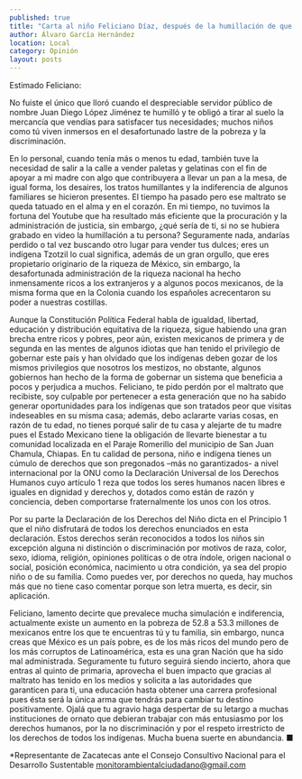 ```yaml
---
published: true
title: "Carta al niño Feliciano Díaz, después de la humillación de que fue objeto"
author: Álvaro García Hernández
location: Local
category: Opinión
layout: posts
---
```


Estimado Feliciano:

No fuiste el único que lloró cuando el despreciable servidor público de nombre Juan Diego López Jiménez te humilló y te obligó a tirar al suelo la mercancía que vendías para satisfacer tus necesidades; muchos niños como tú viven inmersos en el desafortunado lastre de la pobreza y la discriminación. 

En lo personal, cuando tenía más o menos tu edad, también tuve la necesidad de salir a la calle a vender paletas y gelatinas con el fin de apoyar a mi madre con algo que contribuyera a llevar un pan a la mesa, de igual forma, los desaires, los tratos humillantes y la indiferencia de algunos familiares se hicieron presentes. El tiempo ha pasado pero ese maltrato se queda tatuado en el alma y en el corazón. En mi tiempo, no tuvimos la fortuna del Youtube que ha resultado más eficiente que la procuración y la administración de justicia, sin embargo, ¿qué sería de ti, si no se hubiera grabado en video la humillación a tu persona? Seguramente nada, andarías perdido o tal vez buscando otro lugar para vender tus dulces; eres un indígena Tzotzil lo cual significa, además de un gran orgullo, que eres propietario originario de la riqueza de México, sin embargo, la desafortunada administración de la riqueza nacional ha hecho inmensamente ricos a los extranjeros y a algunos pocos mexicanos, de la misma forma que en la Colonia cuando los españoles acrecentaron su poder a nuestras costillas. 

Aunque la Constitución Política Federal habla de igualdad, libertad, educación y distribución equitativa de la riqueza, sigue habiendo una gran brecha entre ricos y pobres, peor aún, existen mexicanos de primera y de segunda en las mentes de algunos idiotas que han tenido el privilegio de gobernar este país y han olvidado que los indígenas deben gozar de los mismos privilegios que nosotros los mestizos, no obstante, algunos gobiernos han hecho de la forma de gobernar un sistema que beneficia a pocos y perjudica a muchos. Feliciano, te pido perdón por el maltrato que recibiste, soy culpable por pertenecer a esta generación que no ha sabido generar oportunidades para los indígenas que son tratados peor que visitas indeseables en su misma casa; además, debo aclararte varias cosas, en razón de tu edad, no tienes porqué salir de tu casa y alejarte de tu madre pues el Estado Mexicano tiene la obligación de llevarte bienestar a tu comunidad localizada en el Paraje Romerillo del municipio de San Juan Chamula, Chiapas. En tu calidad de persona, niño e indígena tienes un cúmulo de derechos que son pregonados –más no garantizados- a nivel internacional por la ONU como la Declaración Universal de los Derechos Humanos cuyo artículo 1 reza que todos los seres humanos nacen libres e iguales en dignidad y derechos y, dotados como están de razón y conciencia, deben comportarse fraternalmente los unos con los otros. 

Por su parte la Declaración de los Derechos del Niño dicta en el Principio 1 que el niño disfrutará de todos los derechos enunciados en esta declaración. Estos derechos serán reconocidos a todos los niños sin excepción alguna ni distinción o discriminación por motivos de raza, color, sexo, idioma, religión, opiniones políticas o de otra índole, origen nacional o social, posición económica, nacimiento u otra condición, ya sea del propio niño o de su familia. Como puedes ver, por derechos no queda, hay muchos más que no tiene caso comentar porque son letra muerta, es decir, sin aplicación. 

Feliciano, lamento decirte que prevalece mucha simulación e indiferencia, actualmente existe un aumento en la pobreza de 52.8 a 53.3 millones de mexicanos entre los que te encuentras tú y tu familia, sin embargo, nunca creas que México es un país pobre, es de los más ricos del mundo pero de los más corruptos de Latinoamérica, esta es una gran Nación que ha sido mal administrada. Seguramente tu futuro seguirá siendo incierto, ahora que entras al quinto de primaria, aprovecha el buen impacto que gracias al maltrato has tenido en los medios y solicita a las autoridades que garanticen para ti, una educación hasta obtener una carrera profesional pues ésta será la única arma que tendrás para cambiar tu destino positivamente. Ojalá que tu agravio haga despertar de su letargo a muchas instituciones de ornato que debieran trabajar con más entusiasmo por los derechos humanos, por la no discriminación y por el respeto irrestricto de los derechos de todos los indígenas. Mucha buena suerte en abundancia. ■

*Representante de Zacatecas ante el 
Consejo Consultivo Nacional para el Desarrollo Sustentable
monitorambientalciudadano@gmail.com
